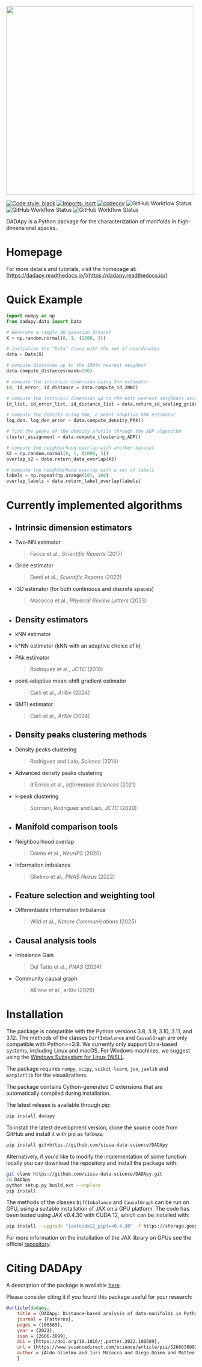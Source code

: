 <img src="https://raw.githubusercontent.com/sissa-data-science/DADApy/master/logo/logo_1_horizontal_transparent_v2.png" width="500">

[![Code style: black](https://img.shields.io/badge/code%20style-black-000000.svg)](https://github.com/psf/black)
[![Imports: isort](https://img.shields.io/badge/%20imports-isort-%231674b1?style=flat&labelColor=ef8336)](https://pycqa.github.io/isort/)
[![codecov](https://codecov.io/gh/sissa-data-science/DADApy/branch/main/graph/badge.svg?token=X4M0KWAPO5)](https://codecov.io/gh/sissa-data-science/DADApy)
![GitHub Workflow Status](https://img.shields.io/github/actions/workflow/status/sissa-data-science/dadapy/test.yml?label=test)
![GitHub Workflow Status](https://img.shields.io/github/actions/workflow/status/sissa-data-science/dadapy/lint.yml?label=lint)
![GitHub Workflow Status](https://img.shields.io/github/actions/workflow/status/sissa-data-science/dadapy/lint.yml?label=docs)

DADApy is a Python package for the characterization of manifolds in high-dimensional spaces.


# Homepage
For more details and tutorials, visit the homepage at:
[https://dadapy.readthedocs.io/](https://dadapy.readthedocs.io/)

# Quick Example

```python
import numpy as np
from dadapy.data import Data

# Generate a simple 3D gaussian dataset
X = np.random.normal(0, 1, (1000, 3))

# initialize the "Data" class with the set of coordinates
data = Data(X)

# compute distances up to the 100th nearest neighbor
data.compute_distances(maxk=100)

# compute the intrinsic dimension using 2nn estimator
id, id_error, id_distance = data.compute_id_2NN()

# compute the intrinsic dimension up to the 64th nearest neighbors using Gride
id_list, id_error_list, id_distance_list = data.return_id_scaling_gride(range_max=64)

# compute the density using PAk, a point adaptive kNN estimator
log_den, log_den_error = data.compute_density_PAk()

# find the peaks of the density profile through the ADP algorithm
cluster_assignment = data.compute_clustering_ADP()

# compute the neighborhood overlap with another dataset
X2 = np.random.normal(0, 1, (1000, 5))
overlap_x2 = data.return_data_overlap(X2)

# compute the neighborhood overlap with a set of labels
labels = np.repeat(np.arange(10), 100)
overlap_labels = data.return_label_overlap(labels)

```

# Currently implemented algorithms

- Intrinsic dimension estimators
     - 
- Two-NN estimator 
  > Facco et al., *Scientific Reports* (2017)
- Gride estimator
  > Denti et al., *Scientific Reports* (2022)
- I3D estimator (for both continuous and discrete spaces)
  > Macocco et al., *Physical Review Letters* (2023)
- Density estimators
    - 
- kNN estimator
- k*NN estimator (kNN with an adaptive choice of k)
- PAk estimator
  > Rodriguez et al., *JCTC* (2018)
- point-adaptive mean-shift gradient estimator
  > Carli et al., *ArXiv* (2024)
- BMTI estimator
  > Carli et al., *ArXiv* (2024)

- Density peaks clustering methods
    - 
- Density peaks clustering 
  > Rodriguez and Laio, *Science* (2014)
- Advanced density peaks clustering
  > d’Errico et al., *Information Sciences* (2021)
- k-peak clustering
  > Sormani, Rodriguez and Laio, *JCTC* (2020)

- Manifold comparison tools
    - 
- Neighbourhood overlap
  > Doimo et al., *NeurIPS* (2020)
- Information imbalance
  > Glielmo et al., *PNAS Nexus* (2022)

- Feature selection and weighting tool
    - 
- Differentiable Information Imbalance
  > Wild et al., *Nature Communications* (2025)

- Causal analysis tools
    - 
- Imbalance Gain
  > Del Tatto et al., *PNAS* (2024)
- Community causal graph
  > Allione et al., arXiv (2025)

# Installation
The package is compatible with the Python versions 3.8, 3.9, 3.10, 3.11, and 3.12.
The methods of the classes ```DiffImbalance``` and ```CausalGraph``` are only compatible with Python>=3.9.
We currently only support Unix-based systems, including Linux and macOS.
For Windows machines, we suggest using the [Windows Subsystem for Linux (WSL)](https://en.wikipedia.org/wiki/Windows_Subsystem_for_Linux).

The package requires `numpy`, `scipy`, `scikit-learn`, `jax`, `jaxlib` and `matplotlib` for the visualizations.

The package contains Cython-generated C extensions that are automatically compiled during installation. 

The latest release is available through pip:

```sh
pip install dadapy
```

To install the latest development version, clone the source code from GitHub
and install it with pip as follows:

```sh
pip install git+https://github.com/sissa-data-science/DADApy
```

Alternatively, if you'd like to modify the implementation of some function locally you can download the repository and install the package with:

```sh
git clone https://github.com/sissa-data-science/DADApy.git
cd DADApy
python setup.py build_ext --inplace
pip install .
```

The methods of the classes ```DiffImbalance``` and ```CausalGraph``` can be run on GPU, using a suitable installation of JAX on a GPU platform. The code has been tested using JAX v0.4.30 with CUDA 12, which can be installed with:

```sh
pip install --upgrade "jax[cuda12_pip]==0.4.30" -f https://storage.googleapis.com/jax-releases/jax_cuda_releases.html
```

For more information on the installation of the JAX library on GPUs see the official [repository](https://github.com/google/jax?tab=readme-ov-file#installation).


# Citing DADApy

A description of the package is available [here](https://www.sciencedirect.com/science/article/pii/S2666389922002070).

Please consider citing it if you found this package useful for your research:

```bib
@article{dadapy,
    title = {DADApy: Distance-based analysis of data-manifolds in Python},
    journal = {Patterns},
    pages = {100589},
    year = {2022},
    issn = {2666-3899},
    doi = {https://doi.org/10.1016/j.patter.2022.100589},
    url = {https://www.sciencedirect.com/science/article/pii/S2666389922002070},
    author = {Aldo Glielmo and Iuri Macocco and Diego Doimo and Matteo Carli and Claudio Zeni and Romina Wild and Maria d’Errico and Alex Rodriguez and Alessandro Laio},
    }
```
